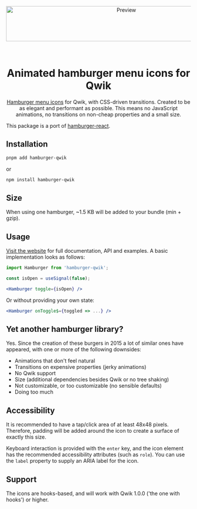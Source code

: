 <p>‌</p>
<p align="center">
  <img alt="Preview" src="https://raw.githubusercontent.com/cyntler/hamburger-react/master/docs/static/preview.gif" height="96" width="640">
</p>
<p>‌</p>
<p align="center">
<h1 align="center">Animated hamburger menu icons for Qwik</h1>
</p>
<p align="center">
<a href="https://hamburger-qwik.netlify.app">Hamburger menu icons</a> for Qwik, with CSS-driven transitions. Created to be as elegant and performant as possible. This means no JavaScript animations, no transitions on non-cheap properties and a small size.
</p>

This package is a port of [hamburger-react](https://github.com/cyntler/hamburger-react).

## Installation

```sh
pnpm add hamburger-qwik
```

or

```sh
npm install hamburger-qwik
```

## Size

When using one hamburger, ~1.5 KB will be added to your bundle (min + gzip).

## Usage

[Visit the website](https://hamburger-qwik.netlify.app) for full documentation, API and examples. A basic implementation looks as follows:

```js
import Hamburger from 'hamburger-qwik';
```

```js
const isOpen = useSignal(false);
```

```jsx
<Hamburger toggle={isOpen} />
```

Or without providing your own state:

```jsx
<Hamburger onToggle$={toggled => ...} />
```

## Yet another hamburger library?

Yes. Since the creation of these burgers in 2015 a lot of similar ones have appeared, with one or more of the following downsides:

- Animations that don't feel natural
- Transitions on expensive properties (jerky animations)
- No Qwik support
- Size (additional dependencies besides Qwik or no tree shaking)
- Not customizable, or too customizable (no sensible defaults)
- Doing too much

## Accessibility

It is recommended to have a tap/click area of at least 48x48 pixels. Therefore, padding will be added around the icon to create a surface of exactly this size.

Keyboard interaction is provided with the `enter` key, and the icon element has the recommended accessibility attributes (such as `role`). You can use the `label` property to supply an ARIA label for the icon.

## Support

The icons are hooks-based, and will work with Qwik 1.0.0 ('the one with hooks') or higher.
